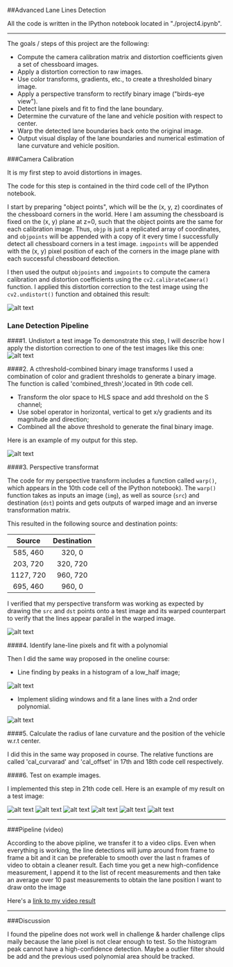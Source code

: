 ##Advanced Lane Lines Detection

All the code is written in the IPython notebook located in "./project4.ipynb".

---

The goals / steps of this project are the following:

* Compute the camera calibration matrix and distortion coefficients given a set of chessboard images.
* Apply a distortion correction to raw images.
* Use color transforms, gradients, etc., to create a thresholded binary image.
* Apply a perspective transform to rectify binary image ("birds-eye view").
* Detect lane pixels and fit to find the lane boundary.
* Determine the curvature of the lane and vehicle position with respect to center.
* Warp the detected lane boundaries back onto the original image.
* Output visual display of the lane boundaries and numerical estimation of lane curvature and vehicle position.

[//]: # (Image References)

[image1]: ./output_images/undistort_output.png "Undistorted"
[image2]: ./output_images/example.png "Road Transformed"
[image3]: ./output_images/binary_combo_example.png "Binary Example"
[image4]: ./output_images/warped_straight_lines.png "Warp Example"
[image5]: ./output_images/histogram.png "Fit Visual"
[image6]: ./output_images/color_fit_lines.png "Sliding window"
[image7]: ./output_images/output1.png "Output1"
[image8]: ./output_images/output2.png "Output2"
[image9]: ./output_images/output3.png "Output3"
[image10]: ./output_images/output4.png "Output4"
[image11]: ./output_images/output5.png "Output5"
[image12]: ./output_images/output6.png "Output6"
[video1]: ./result.mp4 "Video"


###Camera Calibration

It is my first step to avoid distortions in images.

The code for this step is contained in the third code cell of the IPython notebook.

I start by preparing "object points", which will be the (x, y, z) coordinates of the chessboard corners in the world. Here I am assuming the chessboard is fixed on the (x, y) plane at z=0, such that the object points are the same for each calibration image.  Thus, `objp` is just a replicated array of coordinates, and `objpoints` will be appended with a copy of it every time I successfully detect all chessboard corners in a test image.  `imgpoints` will be appended with the (x, y) pixel position of each of the corners in the image plane with each successful chessboard detection.  

I then used the output `objpoints` and `imgpoints` to compute the camera calibration and distortion coefficients using the `cv2.calibrateCamera()` function.  I applied this distortion correction to the test image using the `cv2.undistort()` function and obtained this result: 

![alt text][image1]

### Lane Detection Pipeline

####1. Undistort a test image
To demonstrate this step, I will describe how I apply the distortion correction to one of the test images like this one:
![alt text][image2]

####2. A cthreshold-combined binary image transforms
I used a combination of color and gradient thresholds to generate a binary image. The function is called 'combined_thresh',located in 9th code cell.

* Transform the olor space to HLS space and add threshold on the S channel;
* Use sobel operator in horizontal, vertical to get x/y gradients and its magnitude and direction;
* Combined all the above threshold to generate the final binary image.

Here is an example of my output for this step. 

![alt text][image3]

####3. Perspective transformat

The code for my perspective transform includes a function called `warp()`, which appears in the 10th code cell of the IPython notebook).  The `warp()` function takes as inputs an image (`img`), as well as source (`src`) and destination (`dst`) points and gets outputs of warped image and an inverse transformation matrix.

This resulted in the following source and destination points:

| Source        | Destination   | 
|:-------------:|:-------------:| 
| 585, 460      | 320, 0        | 
| 203, 720      | 320, 720      |
| 1127, 720     | 960, 720      |
| 695, 460      | 960, 0        |

I verified that my perspective transform was working as expected by drawing the `src` and `dst` points onto a test image and its warped counterpart to verify that the lines appear parallel in the warped image.

![alt text][image4]

####4. Identify lane-line pixels and fit with a polynomial

Then I did the same way proposed in the oneline course:
* Line finding by peaks in a histogram of a low_half image;

![alt text][image5]

* Implement sliding windows and fit a lane lines with a 2nd order polynomial. 

![alt text][image6]

####5. Calculate the radius of lane curvature and the position of the vehicle w.r.t center.

I did this in the same way proposed in course. The relative functions are called 'cal_curvarad' and 'cal_offset' in 17th and 18th code cell respectively.

####6. Test on example images.

I implemented this step in 21th code cell.  Here is an example of my result on a test image:

![alt text][image7]
![alt text][image8]
![alt text][image9]
![alt text][image10]
![alt text][image11]
![alt text][image12]

---

###Pipeline (video)

According to the above pipline, we transfer it to a video clips. 
Even when everything is working, the line detections will jump around from frame to frame a bit and it can be preferable to smooth over the last n frames of video to obtain a cleaner result. Each time you get a new high-confidence measurement, I append it to the list of recent measurements and then take an average over 10 past measurements to obtain the lane position I want to draw onto the image

Here's a [link to my video result](./result.mp4)

---

###Discussion

I found the pipeline does not work well in challenge & harder challenge clips maily because the lane pixel is not clear enough to test. So the histogram peak cannot have a high-confidence detection. Maybe a outlier filter should be add and the previous used polynomial area should be tracked.
